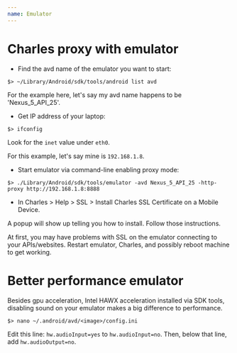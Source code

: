 ```yaml
---
name: Emulator
---
```


# Charles proxy with emulator

* Find the avd name of the emulator you want to start:

```
$> ~/Library/Android/sdk/tools/android list avd
```

For the example here, let's say my avd name happens to be 'Nexus_5_API_25'.

* Get IP address of your laptop:

```
$> ifconfig
```

Look for the `inet` value under `eth0`.

For this example, let's say mine is `192.168.1.8`.

* Start emulator via command-line enabling proxy mode:

```
$> ./Library/Android/sdk/tools/emulator -avd Nexus_5_API_25 -http-proxy http://192.168.1.8:8888
```

* In Charles > Help > SSL > Install Charles SSL Certificate on a Mobile Device.

A popup will show up telling you how to install. Follow those instructions.

At first, you may have problems with SSL on the emulator connecting to your APIs/websites. Restart emulator, Charles, and possibly reboot machine to get working.

# Better performance emulator

Besides gpu acceleration, Intel HAWX acceleration installed via SDK tools, disabling sound on your emulator makes a big difference to performance.

```
$> nano ~/.android/avd/<image>/config.ini
```

Edit this line: `hw.audioInput=yes` to `hw.audioInput=no`. Then, below that line, add `hw.audioOutput=no`. 
